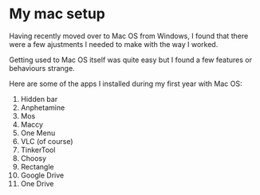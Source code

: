 # My mac setup

Having recently moved over to Mac OS from Windows, I found that there were a few ajustments I needed to make with the way I worked.

Getting used to Mac OS itself was quite easy but I found a few features or behaviours strange.

Here are some of the apps I installed during my first year with Mac OS:

1. Hidden bar
2. Anphetamine
3. Mos
4. Maccy
5. One Menu
6. VLC (of course)
7. TinkerTool
8. Choosy
9. Rectangle
10. Google Drive
11. One Drive